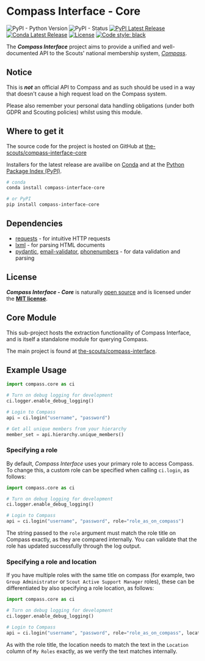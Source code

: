 # Compass Interface - Core
![PyPI - Python Version](https://img.shields.io/pypi/pyversions/compass-interface-core)
![PyPI - Status](https://img.shields.io/pypi/status/compass-interface-core)
[![PyPI Latest Release](https://img.shields.io/pypi/v/compass-interface-core.svg)](https://pypi.org/project/compass-interface-core/)
[![Conda Latest Release](https://anaconda.org/conda-forge/compass-interface-core/badges/version.svg)](https://anaconda.org/conda-forge/compass-interface-core/)
[![License](https://img.shields.io/pypi/l/compass-interface-core.svg)](https://github.com/the-scouts/compass-interface-core/blob/master/LICENSE)
[![Code style: black](https://img.shields.io/badge/code%20style-black-000000.svg)](https://github.com/psf/black)

The ***Compass Interface*** project aims to provide a unified and well-documented API to 
the Scouts' national membership system, *[Compass](https://compass.scouts.org.uk)*. 

## Notice

This is ***not*** an official API to Compass and as such should be used in a 
way that doesn't cause a high request load on the Compass system.

Please also remember your personal data handling obligations (under both GDPR 
and Scouting policies) whilst using this module.

## Where to get it

The source code for the project is hosted on GitHub at 
[the-scouts/compass-interface-core](https://github.com/the-scouts/compass-interface-core)

Installers for the latest release are availibe on 
[Conda](https://anaconda.org/conda-forge/compass-interface-core/) and at the 
[Python Package Index (PyPI)](https://pypi.org/project/compass-interface-core/).

```sh
# conda
conda install compass-interface-core
```

```sh
# or PyPI
pip install compass-interface-core
```

## Dependencies

- [requests](https://github.com/psf/requests) - for intuitive HTTP requests
- [lxml](https://lxml.de/) - for parsing HTML documents
- [pydantic](https://github.com/samuelcolvin/pydantic/), 
  [email-validator](https://github.com/JoshData/python-email-validator), 
  [phonenumbers](https://github.com/daviddrysdale/python-phonenumbers) - for 
  data validation and parsing

## License

***Compass Interface - Core*** is naturally 
[open source](https://github.com/the-scouts/compass-interface-core) and is 
licensed under the **[MIT license](https://choosealicense.com/licenses/mit/)**.

## Core Module

This sub-project hosts the extraction functionaility of Compass Interface, 
and is itself a standalone module for querying Compass.

The main project is found at 
[the-scouts/compass-interface](https://github.com/the-scouts/compass-interface).

## Example Usage

```python
import compass.core as ci

# Turn on debug logging for development
ci.logger.enable_debug_logging()

# Login to Compass
api = ci.login("username", "password")

# Get all unique members from your hierarchy
member_set = api.hierarchy.unique_members()
```

### Specifying a role

By default, *Compass Interface* uses your primary role to access Compass. To 
change this, a custom role can be specified when calling `ci.login`, as 
follows:

```python
import compass.core as ci

# Turn on debug logging for development
ci.logger.enable_debug_logging()

# Login to Compass
api = ci.login("username", "password", role="role_as_on_compass")
```

The string passed to the `role` argument must match the role title on Compass
exactly, as they are compared internally. You can validate that the role has
updated successfully through the log output.

### Specifying a role and location

If you have multiple roles with the same title on compass (for example, two
`Group Administrator` or `Scout Active Support Manager` roles), these can be
differentiated by also specifying a role location, as follows:

```python
import compass.core as ci

# Turn on debug logging for development
ci.logger.enable_debug_logging()

# Login to Compass
api = ci.login("username", "password", role="role_as_on_compass", location="location_as_on_compass")
```

As with the role title, the location needs to match the text in the `Location` 
column of `My Roles` exactly, as we verify the text matches internally.
